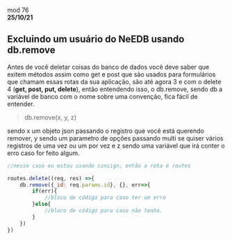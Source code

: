 mod 76 <br>
**25/10/21**

## Excluindo um usuário do NeEDB usando db.remove

Antes de você deletar coisas do banco de dados você deve saber que exitem métodos assim como get e post que são usados para formulários que chamam essas rotas da sua aplicação, são até agora 3 e com o delete 4 (**get, post, put, delete**), então entendendo isso, o db.remove, sendo db a variável de banco com o nome sobre uma convenção, fica fácil de entender.

> db.remove(x, y, z)

sendo x um objeto json passando o registro que você está querendo remover, y sendo um parametro de opções passando multi se quiser vários registros de uma vez ou um por vez e z sendo uma variável que irá conter o erro caso for feito algum.

~~~javascript
//nesse caso eu estou usando consign, então a rota é routes

routes.delete((req, res) =>{
    db.remove({_id: req.params.id}, {}, err=>{
        if(err){
            //bloco de código para caso ter um erro
        }else{
            //bloco de código para caso não tenha.
        }
    })
})

~~~ 
